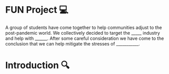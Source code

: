 # FUN Project :computer:

A group of students have come together to help communities adjust to the post-pandemic world. We collectively decided to target the _____ industry and help with ______. After some careful consideration we have come to the conclusion that we can help mitigate the stresses of ___________.

# Introduction :mag:

